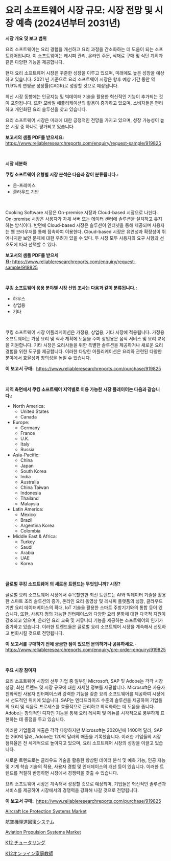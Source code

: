 <p><h1>요리 소프트웨어 시장 규모: 시장 전망 및 시장 예측 (2024년부터 2031년)</h1></p><p><strong>시장 개요 및 보고 범위</strong></p>
<p><p>요리 소프트웨어는 요리 경험을 개선하고 요리 과정을 간소화하는 데 도움이 되는 소프트웨어입니다. 이 소프트웨어는 레시피 관리, 온라인 주문, 식재료 구매 및 식단 계획과 같은 다양한 기능을 제공합니다.</p><p>현재 요리 소프트웨어 시장은 꾸준한 성장을 이루고 있으며, 미래에도 높은 성장을 예상하고 있습니다. 2021 년 기준으로 요리 소프트웨어 시장은 향후 예상 기간 동안 약 11.9%의 연평균 성장률(CAGR)로 성장할 것으로 예상됩니다.</p><p>최신 시장 동향에는 인공지능 및 빅데이터 기술을 활용한 혁신적인 기능이 추가되는 것이 포함됩니다. 또한 모바일 애플리케이션의 활용이 증가하고 있으며, 소비자들은 편리하고 개인화된 요리 솔루션을 찾고 있습니다.</p><p>요리 소프트웨어 시장은 미래에 대한 긍정적인 전망을 가지고 있으며, 성장 가능성이 높은 시장 중 하나로 평가되고 있습니다.</p></p>
<p><strong>보고서의 샘플 PDF를 받으세요:</strong> <a href="https://www.reliableresearchreports.com/enquiry/request-sample/919825">https://www.reliableresearchreports.com/enquiry/request-sample/919825</a></p>
<p>&nbsp;</p>
<p><strong>시장 세분화</strong></p>
<p><strong>쿠킹 소프트웨어 유형별 시장 분석은 다음과 같이 분류됩니다.:</strong></p>
<p><ul><li>온-프레미스</li><li>클라우드 기반</li></ul></p>
<p>&nbsp;</p>
<p><p>Cooking Software 시장은 On-premise 시장과 Cloud-based 시장으로 나뉜다. On-premise 시장은 사용자가 자체 서버 또는 데이터 센터에 솔루션을 설치하고 유지하는 방식이다. 반면에 Cloud-based 시장은 솔루션이 인터넷을 통해 제공되며 사용자는 웹 브라우저를 통해 접속하여 이용한다. Cloud-based 시장은 유연성과 확장성이 뛰어나지만 보안 문제에 대한 우려가 있을 수 있다. 두 시장 모두 사용자의 요구 사항과 선호도에 따라 선택할 수 있다.</p></p>
<p><strong>보고서의 샘플 PDF를 받으세요:</strong>&nbsp;<a href="https://www.reliableresearchreports.com/enquiry/request-sample/919825">https://www.reliableresearchreports.com/enquiry/request-sample/919825</a></p>
<p>&nbsp;</p>
<p><strong> 쿠킹 소프트웨어 응용 분야별 시장 산업 조사는 다음과 같이 분류됩니다.:</strong></p>
<p><ul><li>하우스</li><li>상업용</li><li>기타</li></ul></p>
<p>&nbsp;</p>
<p><p>쿠킹 소프트웨어 시장 어플리케이션은 가정용, 상업용, 기타 시장에 적용됩니다. 가정용 소프트웨어는 가정 요리 및 식사 계획에 도움을 주며 상업용은 음식 서비스 및 요리 교육을 지원합니다. 기타 시장은 요리사들을 위한 특별한 솔루션을 제공하거나 새로운 요리 경험을 위한 도구를 제공합니다. 이러한 다양한 어플리케이션은 요리와 관련된 다양한 분야에서 효율성과 창의성을 높일 수 있습니다.</p></p>
<p><strong>이 보고서 구매:</strong>&nbsp; <a href="https://www.reliableresearchreports.com/purchase/919825">https://www.reliableresearchreports.com/purchase/919825</a></p>
<p>&nbsp;</p>
<p><strong>지역 측면에서 쿠킹 소프트웨어 지역별로 이용 가능한 시장 플레이어는 다음과 같습니다.:</strong></p>
<p><ul>
    <li>
        North America:
        <ul>
            <li>United States</li>
            <li>Canada</li>
        </ul>
    </li>
    <li>
        Europe:
        <ul>
            <li>Germany</li>
            <li>France</li>
            <li>U.K.</li>
            <li>Italy</li>
            <li>Russia</li>
        </ul>
    </li>
    <li>
        Asia-Pacific:
        <ul>
            <li>China</li>
            <li>Japan</li>
            <li>South Korea</li>
            <li>India</li>
            <li>Australia</li>
            <li>China Taiwan</li>
            <li>Indonesia</li>
            <li>Thailand</li>
            <li>Malaysia</li>
        </ul>
    </li>
    <li>
        Latin America:
        <ul>
            <li>Mexico</li>
            <li>Brazil</li>
            <li>Argentina Korea</li>
            <li>Colombia</li>
        </ul>
    </li>
    <li>
        Middle East & Africa:
        <ul>
            <li>Turkey</li>
            <li>Saudi</li>
            <li>Arabia</li>
            <li>UAE</li>
            <li>Korea</li>
        </ul>
    </li>
    </ul></p>
<p>&nbsp;</p>
<p><strong>글로벌 쿠킹 소프트웨어 의 새로운 트렌드는 무엇입니까? 시장?</strong></p>
<p><p>글로벌 요리 소프트웨어 시장에서 주목할만한 최신 트렌드는 AI와 빅데이터 기술을 활용한 스마트 조리 솔루션의 증가, 온라인 요리 동영상 및 레시피 플랫폼의 성장, 클라우드 기반 요리 데이터베이스의 확대, IoT 기술을 활용한 스마트 주방기기와의 통합 등이 있습니다. 또한, 사용자 정의 가능한 인터페이스와 다양한 요리 문화에 대한 다국적 지원이 강조되고 있으며, 온라인 요리 교육 및 커뮤니티 기능을 제공하는 소프트웨어의 인기가 증가하고 있습니다. 이러한 트렌드들은 글로벌 요리 소프트웨어 시장을 계속해서 선도하고 변화시킬 것으로 전망됩니다.</p></p>
<p><strong>이 보고서를 구매하기 전에 궁금한 점이 있으면 문의하거나 공유하세요.</strong>- <a href="https://www.reliableresearchreports.com/enquiry/pre-order-enquiry/919825">https://www.reliableresearchreports.com/enquiry/pre-order-enquiry/919825</a></p>
<p>&nbsp;</p>
<p><strong>주요 시장 참여자</strong></p>
<p><p>요리 소프트웨어 시장의 선두 기업 중 일부인 Microsoft, SAP 및 Adobe는 각각 시장 성장, 최신 트렌드 및 시장 규모에 대한 자세한 정보를 제공합니다. Microsoft은 사용자 친화적인 사용자 인터페이스와 강력한 기능을 갖춘 요리 소프트웨어를 제공하여 시장에서 선도적인 위치에 있습니다. SAP는 엔터프라이즈 수준의 솔루션을 제공하여 기업들의 요리 및 식음료 프로세스를 효율적으로 관리하고 최적화하는 데 도움을 줍니다. Adobe는 창의적인 디자인 기능을 통해 요리 레시피 및 메뉴를 시각적으로 풍부하게 표현하는 데 중점을 두고 있습니다.</p><p>이러한 기업들의 매출은 각각 다양하지만 Microsoft는 2020년에 1400억 달러, SAP는 260억 달러, Adobe는 120억 달러의 매출을 기록했습니다. 이러한 기업들의 시장 점유율은 전 세계적으로 높아지고 있으며, 요리 소프트웨어 시장의 성장을 이끌고 있습니다.</p><p>새로운 트렌드로는 클라우드 기술을 활용한 향상된 데이터 분석 및 예측 기능, 인공 지능 및 기계 학습 기술의 적용, 사용자 경험 및 인터페이스의 개선 등이 있습니다. 이러한 트렌드를 적절히 반영하면 시장에서 경쟁력을 갖출 수 있습니다.</p><p>요리 소프트웨어 시장은 계속해서 성장할 것으로 예상되며, 기업들은 혁신적인 솔루션과 서비스를 제공하여 시장에서의 경쟁력을 강화해 나갈 것으로 전망됩니다.</p></p>
<p><strong>이 보고서 구매:</strong>&nbsp;&nbsp;<a href="https://www.reliableresearchreports.com/purchase/919825">https://www.reliableresearchreports.com/purchase/919825</a></p>
<p><p><a href="https://github.com/vimar16th/Market-Research-Report-List-3/blob/main/aircraft-ice-protection-systems-market.md">Aircraft Ice Protection Systems Market</a></p><p><a href="https://github.com/ycmtqqhvk3273/Market-Research-Report-List-1/blob/main/9686423183002.md">航空機弾道回復システム</a></p><p><a href="https://github.com/luckyshygirl/Market-Research-Report-List-3/blob/main/aviation-propulsion-systems-market.md">Aviation Propulsion Systems Market</a></p><p><a href="https://github.com/jkjreqjscoxx7/Market-Research-Report-List-1/blob/main/4063750183003.md">K12 チュータリング</a></p><p><a href="https://github.com/ihabdkwlxs948/Market-Research-Report-List-1/blob/main/3483903183004.md">K12オンライン家庭教師</a></p></p>

